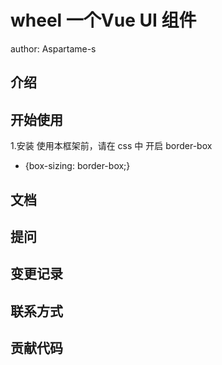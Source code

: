 # wheel 一个Vue UI 组件

author: Aspartame-s

## 介绍

## 开始使用

1.安装
使用本框架前，请在 css 中 开启 border-box

 * {box-sizing: border-box;}

## 文档

## 提问 

## 变更记录

## 联系方式

## 贡献代码

